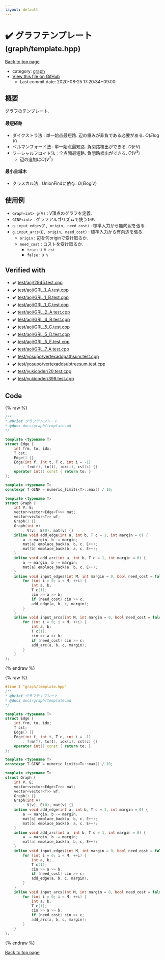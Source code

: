 ```yaml
---
layout: default
---
```


<!-- mathjax config similar to math.stackexchange -->
<script type="text/javascript" async
  src="https://cdnjs.cloudflare.com/ajax/libs/mathjax/2.7.5/MathJax.js?config=TeX-MML-AM_CHTML">
</script>
<script type="text/x-mathjax-config">
  MathJax.Hub.Config({
    TeX: { equationNumbers: { autoNumber: "AMS" }},
    tex2jax: {
      inlineMath: [ ['$','$'] ],
      processEscapes: true
    },
    "HTML-CSS": { matchFontHeight: false },
    displayAlign: "left",
    displayIndent: "2em"
  });
</script>

<script type="text/javascript" src="https://cdnjs.cloudflare.com/ajax/libs/jquery/3.4.1/jquery.min.js"></script>
<script src="https://cdn.jsdelivr.net/npm/jquery-balloon-js@1.1.2/jquery.balloon.min.js" integrity="sha256-ZEYs9VrgAeNuPvs15E39OsyOJaIkXEEt10fzxJ20+2I=" crossorigin="anonymous"></script>
<script type="text/javascript" src="../../assets/js/copy-button.js"></script>
<link rel="stylesheet" href="../../assets/css/copy-button.css" />


# :heavy_check_mark: グラフテンプレート <small>(graph/template.hpp)</small>

<a href="../../index.html">Back to top page</a>

* category: <a href="../../index.html#f8b0b924ebd7046dbfa85a856e4682c8">graph</a>
* <a href="{{ site.github.repository_url }}/blob/master/graph/template.hpp">View this file on GitHub</a>
    - Last commit date: 2020-08-25 17:20:34+09:00




## 概要

グラフのテンプレート.

#### 最短経路

* ダイクストラ法 : 単一始点最短路. 辺の重みが非負である必要がある. $O(E\log V)$
* ベルマンフォード法 : 単一始点最短路. 負閉路検出ができる. $O(EV)$
* ワーシャルフロイド法 : 全点間最短路. 負閉路検出ができる. $O(V^3)$
  * 辺の追加は$O(V^2)$

#### 最小全域木

* クラスカル法 : UnionFindに依存. $O(E\log V)$

## 使用例

* `Graph<int> g(V)` : $V$頂点のグラフを定義.
* `GINF<int>` : グラフアルゴリズムで使う`INF`.
* `g.input_edges(E, origin, need_cost)` : 標準入力から無向辺を張る.
* `g.input_arcs(E, origin, need_cost)` : 標準入力から有向辺を張る.
  * `origin` : 辺を何originで受け取るか.
  * `need_cost` : コストを受け取るか.
    * `true` : `U V cst`
    * `false` : `U V`


## Verified with

* :heavy_check_mark: <a href="../../verify/test/aoj/2945.test.cpp.html">test/aoj/2945.test.cpp</a>
* :heavy_check_mark: <a href="../../verify/test/aoj/GRL_1_A.test.cpp.html">test/aoj/GRL_1_A.test.cpp</a>
* :heavy_check_mark: <a href="../../verify/test/aoj/GRL_1_B.test.cpp.html">test/aoj/GRL_1_B.test.cpp</a>
* :heavy_check_mark: <a href="../../verify/test/aoj/GRL_1_C.test.cpp.html">test/aoj/GRL_1_C.test.cpp</a>
* :heavy_check_mark: <a href="../../verify/test/aoj/GRL_2_A.test.cpp.html">test/aoj/GRL_2_A.test.cpp</a>
* :heavy_check_mark: <a href="../../verify/test/aoj/GRL_4_B.test.cpp.html">test/aoj/GRL_4_B.test.cpp</a>
* :heavy_check_mark: <a href="../../verify/test/aoj/GRL_5_C.test.cpp.html">test/aoj/GRL_5_C.test.cpp</a>
* :heavy_check_mark: <a href="../../verify/test/aoj/GRL_5_D.test.cpp.html">test/aoj/GRL_5_D.test.cpp</a>
* :heavy_check_mark: <a href="../../verify/test/aoj/GRL_5_E.test.cpp.html">test/aoj/GRL_5_E.test.cpp</a>
* :heavy_check_mark: <a href="../../verify/test/aoj/GRL_7_A.test.cpp.html">test/aoj/GRL_7_A.test.cpp</a>
* :heavy_check_mark: <a href="../../verify/test/yosupo/vertexaddpathsum.test.cpp.html">test/yosupo/vertexaddpathsum.test.cpp</a>
* :heavy_check_mark: <a href="../../verify/test/yosupo/vertexaddsubtreesum.test.cpp.html">test/yosupo/vertexaddsubtreesum.test.cpp</a>
* :heavy_check_mark: <a href="../../verify/test/yukicoder/20.test.cpp.html">test/yukicoder/20.test.cpp</a>
* :heavy_check_mark: <a href="../../verify/test/yukicoder/399.test.cpp.html">test/yukicoder/399.test.cpp</a>


## Code

<a id="unbundled"></a>
{% raw %}
```cpp
/**
* @brief グラフテンプレート
* @docs docs/graph/template.md
*/

template <typename T>
struct Edge {
    int frm, to, idx;
    T cst;
    Edge() {}
    Edge(int f, int t, T c, int i = -1)
        : frm(f), to(t), idx(i), cst(c) {}
    operator int() const { return to; }
};

template <typename T>
constexpr T GINF = numeric_limits<T>::max() / 10;

template <typename T>
struct Graph {
    int V, E;
    vector<vector<Edge<T>>> mat;
    vector<vector<T>> wf;
    Graph() {}
    Graph(int v)
        : V(v), E(0), mat(v) {}
    inline void add_edge(int a, int b, T c = 1, int margin = 0) {
        a -= margin, b -= margin;
        mat[a].emplace_back(a, b, c, E++);
        mat[b].emplace_back(b, a, c, E++);
    }
    inline void add_arc(int a, int b, T c = 1, int margin = 0) {
        a -= margin, b -= margin;
        mat[a].emplace_back(a, b, c, E++);
    }
    inline void input_edges(int M, int margin = 0, bool need_cost = false) {
        for (int i = 0; i < M; ++i) {
            int a, b;
            T c(1);
            cin >> a >> b;
            if (need_cost) cin >> c;
            add_edge(a, b, c, margin);
        }
    }
    inline void input_arcs(int M, int margin = 0, bool need_cost = false) {
        for (int i = 0; i < M; ++i) {
            int a, b;
            T c(1);
            cin >> a >> b;
            if (need_cost) cin >> c;
            add_arc(a, b, c, margin);
        }
    }
};

```
{% endraw %}

<a id="bundled"></a>
{% raw %}
```cpp
#line 1 "graph/template.hpp"
/**
* @brief グラフテンプレート
* @docs docs/graph/template.md
*/

template <typename T>
struct Edge {
    int frm, to, idx;
    T cst;
    Edge() {}
    Edge(int f, int t, T c, int i = -1)
        : frm(f), to(t), idx(i), cst(c) {}
    operator int() const { return to; }
};

template <typename T>
constexpr T GINF = numeric_limits<T>::max() / 10;

template <typename T>
struct Graph {
    int V, E;
    vector<vector<Edge<T>>> mat;
    vector<vector<T>> wf;
    Graph() {}
    Graph(int v)
        : V(v), E(0), mat(v) {}
    inline void add_edge(int a, int b, T c = 1, int margin = 0) {
        a -= margin, b -= margin;
        mat[a].emplace_back(a, b, c, E++);
        mat[b].emplace_back(b, a, c, E++);
    }
    inline void add_arc(int a, int b, T c = 1, int margin = 0) {
        a -= margin, b -= margin;
        mat[a].emplace_back(a, b, c, E++);
    }
    inline void input_edges(int M, int margin = 0, bool need_cost = false) {
        for (int i = 0; i < M; ++i) {
            int a, b;
            T c(1);
            cin >> a >> b;
            if (need_cost) cin >> c;
            add_edge(a, b, c, margin);
        }
    }
    inline void input_arcs(int M, int margin = 0, bool need_cost = false) {
        for (int i = 0; i < M; ++i) {
            int a, b;
            T c(1);
            cin >> a >> b;
            if (need_cost) cin >> c;
            add_arc(a, b, c, margin);
        }
    }
};

```
{% endraw %}

<a href="../../index.html">Back to top page</a>

